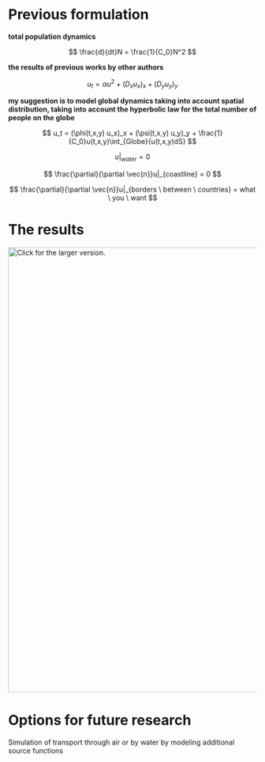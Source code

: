 # Previous formulation  

**total population dynamics**  

$$
\frac{d}{dt}N  = \frac{1}{C_0}N^2
$$  


**the results of previous works by other authors**

$$
u_t = \alpha u^2 + (D_x u_x)_x + (D_y u_y)_y
$$

**my suggestion is to model global dynamics taking into account spatial distribution, taking into account the hyperbolic law for the total number of people on the globe**  


$$  
u_t = (\phi(t,x,y) u_x)_x + (\psi(t,x,y) u_y)_y + \frac{1}{C_0}u(t,x,y)\int_{Globe}{u(t,x,y)dS}  
$$  


$$
u|_{water} = 0 
$$  

$$
\frac{\partial}{\partial \vec{n}}u|_{coastline} = 0
$$  

$$
\frac{\partial}{\partial \vec{n}}u|_{borders \ between \ countries} = what \ you \ want
$$  


# The results  

<!-- https://drive.google.com/file/d/1webG3ZLsH5JWXA3gQHQQH8GpWVwWU6cd/view?usp=sharing -->

<!-- ![color picker](https://bobbyhadz.com/images/blog/change-vscode-integrated-terminal-colors/hover-over-color.gif) -->

<!-- ![Alt text](https://drive.google.com/uc?id=1XJO49BaIYPR2dbFGyG2k9ABKFbq_Ec3Z)   -->

<a href="https://drive.google.com/uc?export=view&id=1webG3ZLsH5JWXA3gQHQQH8GpWVwWU6cd"><img src="https://drive.google.com/uc?export=view&id=1webG3ZLsH5JWXA3gQHQQH8GpWVwWU6cd" style="width: 900px; max-width: 100%; height: auto" title="Click for the larger version." /></a>


<!-- https://drive.google.com/drive/u/1/folders/1XJO49BaIYPR2dbFGyG2k9ABKFbq_Ec3Z -->

# Options for future research  

Simulation of transport through air or by water by modeling additional source functions



